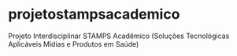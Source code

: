 # projetostampsacademico
Projeto Interdisciplinar STAMPS Acadêmico (Soluções Tecnológicas Aplicáveis Mídias e Produtos em Saúde)
